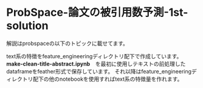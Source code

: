 # ProbSpace-論文の被引用数予測-1st-solution
解説はprobspaceの以下のトピックに載せてます。

text系の特徴をfeature_engineeringディレクトリ配下で作成しています。 <br>
**make-clean-title-abstract.ipynb**　を最初に使用しテキストの前処理したdataframeをfeather形式で保存しています。
それ以降はfeature_engineeringディレクトリ配下の他のnotebookを使用すればtext系の特徴量を作れます。
